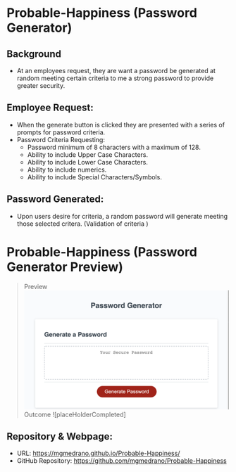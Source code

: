 # Probable-Happiness (Password Generator)


## Background
- At an employees request, they are want a password be generated at random meeting certain criteria to me a strong password to provide greater security. 


## Employee Request:
- When the generate button is clicked they are presented with a series of prompts for password criteria. 
- Password Criteria Requesting:
    - Password minimum of 8 characters with a maximum of 128.
    - Ability to include Upper Case Characters.
    - Ability to include Lower Case Characters.
    - Ability to include numerics.
    - Ability to include Special Characters/Symbols.

## Password Generated:
- Upon users desire for criteria, a random password will generate meeting those selected critera. (Validation of criteria )

# Probable-Happiness (Password Generator Preview)
> Preview ![passwordGen](assets/passwordGen.png) 
> Outcome ![placeHolderCompleted] 


## Repository & Webpage:
- URL: https://mgmedrano.github.io/Probable-Happiness/
- GitHub Repository: https://github.com/mgmedrano/Probable-Happiness